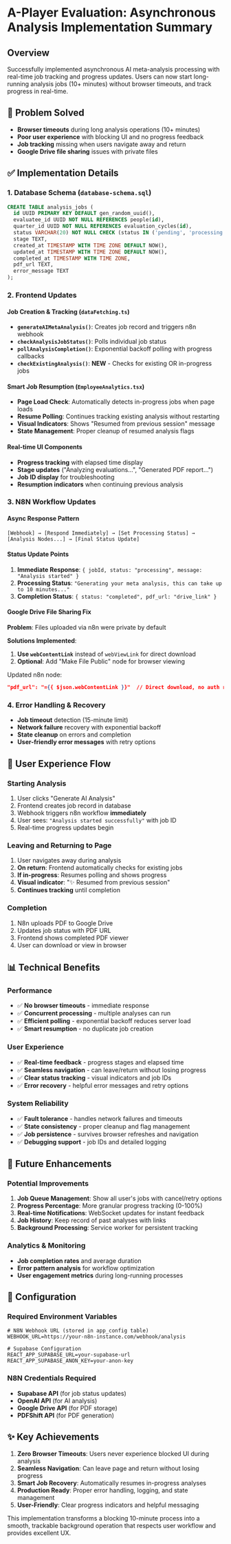 # A-Player Evaluation: Asynchronous Analysis Implementation Summary

## Overview
Successfully implemented asynchronous AI meta-analysis processing with real-time job tracking and progress updates. Users can now start long-running analysis jobs (10+ minutes) without browser timeouts, and track progress in real-time.

## 🎯 Problem Solved
- **Browser timeouts** during long analysis operations (10+ minutes)
- **Poor user experience** with blocking UI and no progress feedback
- **Job tracking** missing when users navigate away and return
- **Google Drive file sharing** issues with private files

## ✅ Implementation Details

### 1. Database Schema (`database-schema.sql`)
```sql
CREATE TABLE analysis_jobs (
  id UUID PRIMARY KEY DEFAULT gen_random_uuid(),
  evaluatee_id UUID NOT NULL REFERENCES people(id),
  quarter_id UUID NOT NULL REFERENCES evaluation_cycles(id),
  status VARCHAR(20) NOT NULL CHECK (status IN ('pending', 'processing', 'completed', 'error')),
  stage TEXT,
  created_at TIMESTAMP WITH TIME ZONE DEFAULT NOW(),
  updated_at TIMESTAMP WITH TIME ZONE DEFAULT NOW(),
  completed_at TIMESTAMP WITH TIME ZONE,
  pdf_url TEXT,
  error_message TEXT
);
```

### 2. Frontend Updates

#### Job Creation & Tracking (`dataFetching.ts`)
- **`generateAIMetaAnalysis()`**: Creates job record and triggers n8n webhook
- **`checkAnalysisJobStatus()`**: Polls individual job status
- **`pollAnalysisCompletion()`**: Exponential backoff polling with progress callbacks
- **`checkExistingAnalysis()`**: **NEW** - Checks for existing OR in-progress jobs

#### Smart Job Resumption (`EmployeeAnalytics.tsx`)
- **Page Load Check**: Automatically detects in-progress jobs when page loads
- **Resume Polling**: Continues tracking existing analysis without restarting
- **Visual Indicators**: Shows "Resumed from previous session" message
- **State Management**: Proper cleanup of resumed analysis flags

#### Real-time UI Components
- **Progress tracking** with elapsed time display
- **Stage updates** ("Analyzing evaluations...", "Generated PDF report...")
- **Job ID display** for troubleshooting
- **Resumption indicators** when continuing previous analysis

### 3. N8N Workflow Updates

#### Async Response Pattern
```
[Webhook] → [Respond Immediately] → [Set Processing Status] → [Analysis Nodes...] → [Final Status Update]
```

#### Status Update Points
1. **Immediate Response**: `{ jobId, status: "processing", message: "Analysis started" }`
2. **Processing Status**: `"Generating your meta analysis, this can take up to 10 minutes..."`
3. **Completion Status**: `{ status: "completed", pdf_url: "drive_link" }`

#### Google Drive File Sharing Fix
**Problem**: Files uploaded via n8n were private by default

**Solutions Implemented**:
1. **Use `webContentLink`** instead of `webViewLink` for direct download
2. **Optional**: Add "Make File Public" node for browser viewing

Updated n8n node:
```json
"pdf_url": "={{ $json.webContentLink }}"  // Direct download, no auth required
```

### 4. Error Handling & Recovery
- **Job timeout** detection (15-minute limit)
- **Network failure** recovery with exponential backoff
- **State cleanup** on errors and completion
- **User-friendly error messages** with retry options

## 🔄 User Experience Flow

### Starting Analysis
1. User clicks "Generate AI Analysis"
2. Frontend creates job record in database
3. Webhook triggers n8n workflow **immediately**
4. User sees: `"Analysis started successfully"` with job ID
5. Real-time progress updates begin

### Leaving and Returning to Page
1. User navigates away during analysis
2. **On return**: Frontend automatically checks for existing jobs
3. **If in-progress**: Resumes polling and shows progress
4. **Visual indicator**: "✨ Resumed from previous session"
5. **Continues tracking** until completion

### Completion
1. N8n uploads PDF to Google Drive
2. Updates job status with PDF URL
3. Frontend shows completed PDF viewer
4. User can download or view in browser

## 📊 Technical Benefits

### Performance
- ✅ **No browser timeouts** - immediate response
- ✅ **Concurrent processing** - multiple analyses can run
- ✅ **Efficient polling** - exponential backoff reduces server load
- ✅ **Smart resumption** - no duplicate job creation

### User Experience  
- ✅ **Real-time feedback** - progress stages and elapsed time
- ✅ **Seamless navigation** - can leave/return without losing progress
- ✅ **Clear status tracking** - visual indicators and job IDs
- ✅ **Error recovery** - helpful error messages and retry options

### System Reliability
- ✅ **Fault tolerance** - handles network failures and timeouts
- ✅ **State consistency** - proper cleanup and flag management
- ✅ **Job persistence** - survives browser refreshes and navigation
- ✅ **Debugging support** - job IDs and detailed logging

## 🚀 Future Enhancements

### Potential Improvements
1. **Job Queue Management**: Show all user's jobs with cancel/retry options
2. **Progress Percentage**: More granular progress tracking (0-100%)
3. **Real-time Notifications**: WebSocket updates for instant feedback
4. **Job History**: Keep record of past analyses with links
5. **Background Processing**: Service worker for persistent tracking

### Analytics & Monitoring
- **Job completion rates** and average duration
- **Error pattern analysis** for workflow optimization
- **User engagement metrics** during long-running processes

## 🔧 Configuration

### Required Environment Variables
```env
# N8N Webhook URL (stored in app_config table)
WEBHOOK_URL=https://your-n8n-instance.com/webhook/analysis

# Supabase Configuration
REACT_APP_SUPABASE_URL=your-supabase-url
REACT_APP_SUPABASE_ANON_KEY=your-anon-key
```

### N8N Credentials Required
- **Supabase API** (for job status updates)
- **OpenAI API** (for AI analysis)
- **Google Drive API** (for PDF storage)
- **PDFShift API** (for PDF generation)

## ✨ Key Achievements

1. **Zero Browser Timeouts**: Users never experience blocked UI during analysis
2. **Seamless Navigation**: Can leave page and return without losing progress  
3. **Smart Job Recovery**: Automatically resumes in-progress analyses
4. **Production Ready**: Proper error handling, logging, and state management
5. **User-Friendly**: Clear progress indicators and helpful messaging

This implementation transforms a blocking 10-minute process into a smooth, trackable background operation that respects user workflow and provides excellent UX. 
